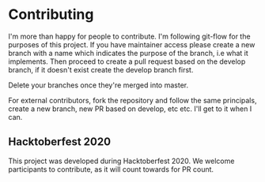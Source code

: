 # Contributing 

I'm more than happy for people to contribute. 
I'm following git-flow for the purposes of this project. If you have maintainer access please create a new branch with a name which indicates the purpose of the branch, i.e what it implements. Then proceed to create a pull request based on the develop branch, if it doesn't exist create the develop branch first. 

Delete your branches once they're merged into master. 

For external contributors, fork the repository and follow the same principals, create a new branch, new PR based on develop, etc etc. I'll get to it when I can. 

## Hacktoberfest 2020
This project was developed during Hacktoberfest 2020. We welcome participants to contribute, as it will count towards for PR count. 